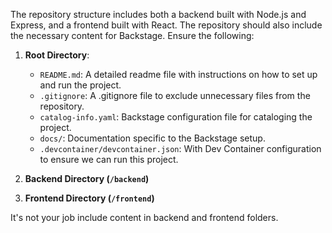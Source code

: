 The repository structure includes both a backend built with Node.js and Express, and a frontend built with React. The repository should also include the necessary content for Backstage. Ensure the following:

1. **Root Directory**:
    - `README.md`: A detailed readme file with instructions on how to set up and run the project.
    - `.gitignore`: A .gitignore file to exclude unnecessary files from the repository.
    - `catalog-info.yaml`: Backstage configuration file for cataloging the project.
    - `docs/`: Documentation specific to the Backstage setup.
    - `.devcontainer/devcontainer.json`: With Dev Container configuration to ensure we can run this project. 

2. **Backend Directory (`/backend`)**

3. **Frontend Directory (`/frontend`)**

It's not your job include content in backend and frontend folders.
